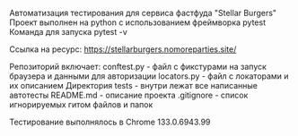Автоматизация тестирования для сервиса фастфуда "Stellar Burgers"
Проект выполнен на python с использованием фреймворка pytest
Команда для запуска pytest -v

Ссылка на ресурс: https://stellarburgers.nomoreparties.site/

Репозиторий включает: 
conftest.py - файл с фикстурами на запуск браузера и данными для авторизации
locators.py - файл с локаторами и их описанием
Директория tests - внутри лежат все написанные автотесты
README.md - описание проекта
.gitignore - список игнорируемых гитом файлов и папок

Тестирование выполнялось в Chrome 133.0.6943.99
